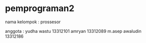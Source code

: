 pemprograman2
=============

nama kelompok : prossesor

anggota : yudha wastu     13312101
          amryan          13312089
          m.asep awaludin 13312186

